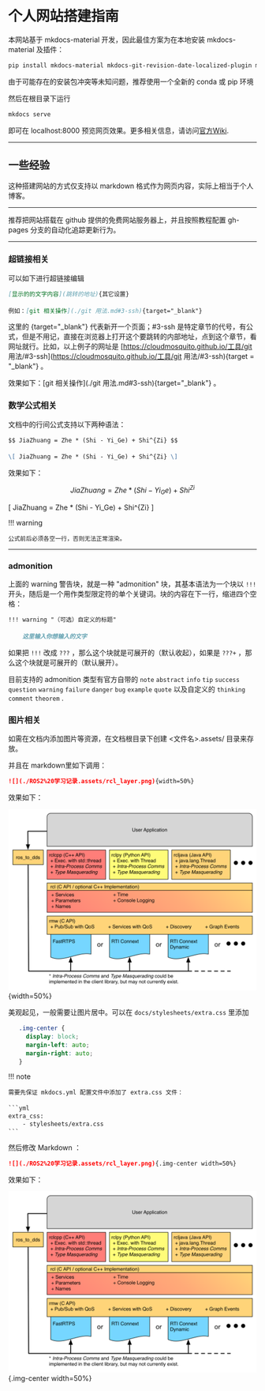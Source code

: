 # 个人网站搭建指南

本网站基于 mkdocs-material 开发，因此最佳方案为在本地安装 mkdocs-material 及插件：

```Bash
pip install mkdocs-material mkdocs-git-revision-date-localized-plugin mkdocs-glightbox mkdocs-awesome-pages-plugin mkdocs-i18n
```

由于可能存在的安装包冲突等未知问题，推荐使用一个全新的 conda 或 pip 环境

然后在根目录下运行

```Bash
mkdocs serve
```

即可在 localhost:8000 预览网页效果。更多相关信息，请访问[官方Wiki](https://squidfunk.github.io/mkdocs-material/).

---

## 一些经验

这种搭建网站的方式仅支持以 markdown 格式作为网页内容，实际上相当于个人博客。

---

推荐把网站搭载在 github 提供的免费网站服务器上，并且按照教程配置 gh-pages 分支的自动化追踪更新行为。

---

### 超链接相关

可以如下进行超链接编辑

```markdown
[显示的的文字内容](跳转的地址){其它设置}

例如：[git 相关操作](./git 用法.md#3-ssh){target="_blank"}
```

这里的 {target="_blank"} 代表新开一个页面；#3-ssh 是特定章节的代号，有公式，但是不用记，直接在浏览器上打开这个要跳转的内部地址，点到这个章节，看网址就行。比如，以上例子的网址是 [https://cloudmosquito.github.io/工具/git 用法/#3-ssh](https://cloudmosquito.github.io/工具/git 用法/#3-ssh){target = "_blank"} 。

效果如下：[git 相关操作](./git 用法.md#3-ssh){target="_blank"} 。

### 数学公式相关

文档中的行间公式支持以下两种语法：

```markdown
$$ JiaZhuang = Zhe * (Shi - Yi_Ge) + Shi^{Zi} $$

\[ JiaZhuang = Zhe * (Shi - Yi_Ge) + Shi^{Zi} \]
```

效果如下：

$$ JiaZhuang = Zhe * (Shi - Yi_Ge) + Shi^{Zi} $$

\[ JiaZhuang = Zhe * (Shi - Yi_Ge) + Shi^{Zi} \]

!!! warning

    公式前后必须各空一行，否则无法正常渲染。

---

### admonition

上面的 warning 警告块，就是一种 "admonition" 块，其基本语法为一个块以 `!!!` 开头，随后是一个用作类型限定符的单个关键词。块的内容在下一行，缩进四个空格：

```markdown
!!! warning "（可选）自定义的标题"

    这里输入你想输入的文字
```

如果把 `!!!` 改成 `???` ，那么这个块就是可展开的（默认收起），如果是 `???+` ，那么这个块就是可展开的（默认展开）。

目前支持的 admonition 类型有官方自带的 `note` `abstract` `info` `tip` `success` `question` `warning` `failure` `danger` `bug` `example` `quote` 以及自定义的 `thinking` `comment` `theorem` .

### 图片相关

如需在文档内添加图片等资源，在文档根目录下创建 <文件名>.assets/ 目录来存放。

并且在 markdown里如下调用：

```markdown
![](./ROS2%20学习记录.assets/rcl_layer.png){width=50%}
```

效果如下：

![](./ROS2%20学习记录.assets/rcl_layer.png){width=50%}

美观起见，一般需要让图片居中。可以在 `docs/stylesheets/extra.css` 里添加

```css
   .img-center {
     display: block;
     margin-left: auto;
     margin-right: auto;
   }
```

!!! note

    需要先保证 mkdocs.yml 配置文件中添加了 extra.css 文件：

    ```yml
    extra_css:
        - stylesheets/extra.css
    ```

然后修改 Markdown ：

```markdown
![](./ROS2%20学习记录.assets/rcl_layer.png){.img-center width=50%}
```

效果如下：

![](./ROS2%20学习记录.assets/rcl_layer.png){.img-center width=50%}
